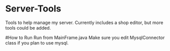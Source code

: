 # Server-Tools
Tools to help manage my server. Currently includes a shop editor, but more tools could be added.

#How to Run
Run from MainFrame.java
Make sure you edit MysqlConnector class if you plan to use mysql.

